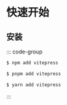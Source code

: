 # 快速开始

## 安装

::: code-group

```sh [npm]
$ npm add vitepress
```

```sh [pnpm]
$ pnpm add vitepress
```

```sh [yarn]
$ yarn add vitepress
```

:::
